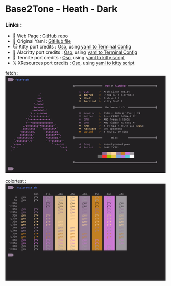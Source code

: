 # Base2Tone - Heath - Dark

### Links :
- 📃 Web Page : [GitHub repo](https://github.com/atelierbram/Base2Tone)
- 📃 Original Yaml : [GitHub file](https://github.com/atelierbram/Base2Tone-alacritty/blob/master/config/alacritty-base2tone-heath-dark.yml)
- 🐱 Kitty port credits : [Oso](github.com/KernelOso), using [yaml to Terminal Config](https://github.com/KernelOso/YAML_color-scheme_to_Terminal_Themes)
- 🚀 Alacritty port credits : [Oso](github.com/KernelOso), using [yaml to Terminal Config](https://github.com/KernelOso/YAML_color-scheme_to_Terminal_Themes)
- 🐜 Termite port credits : [Oso](github.com/KernelOso), using [yaml to kitty script](https://github.com/KernelOso/yaml-to-kitty-color-converter)
- 𝕏 XResources port credits : [Oso](github.com/KernelOso), using [yaml to kitty script](https://github.com/KernelOso/yaml-to-alacrity-color-converter)

fetch : <br>
![screenshot](./assets/fetch.png)

colortest : <br>
![colortest](./assets/colortest.png)